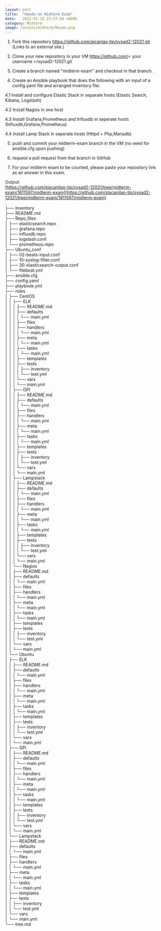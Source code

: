 ```yaml
---
layout: post
title:  "Hands-on Midterm Exam"
date:   2021-01-16 22:57:58 +0800
category: Midterm
image: /assets/midterm/Mexam.png
---
```

1. Fork this repository https://github.com/ajcanlas-tip/sysad2-12021.git (Links to an external site.)

2. Clone your new repository in your VM https://github.com/< your username >/sysad2-12021.git

3. Create a branch named "midterm-exam" and checkout in that branch. 

4. Create an Ansible playbook that does the following with an input of a config.yaml file and arranged Inventory file:

4.1 Install and configure Elastic Stack in separate  hosts (Elastic Search, Kibana, Logstash)

4.2 Install Nagios in one host

4.3 Install Grafana,Prometheus and Influxdb in seperate hosts (Influxdb,Grafana,Prometheus)

4.4 Install Lamp Stack in seperate hosts (Httpd + Php,Mariadb)

5. push and commit your midterm-exam branch in the VM (no need for ansible.cfg upon pushing)

6. request a pull request from that branch in GitHub

7. For your midterm exam to be counted, please paste your repository link as an answer in this exam.

Output:  
[https://github.com/slacanilao-tip/sysad2-12021/tree/midterm-exam/1811597/midterm-exam](https://github.com/slacanilao-tip/sysad2-12021/tree/midterm-exam/1811597/midterm-exam)  
.  
├── Inventory  
├── README.md  
├── Repo_files  
│   ├── elasticsearch.repo  
│   ├── grafana.repo  
│   ├── influxdb.repo  
│   ├── logstash.conf  
│   └── prometheus.repo  
├── Ubuntu_conf  
│   ├── 02-beats-input.conf  
│   ├── 10-syslog-filter.conf  
│   ├── 30-elasticsearch-output.conf  
│   └── filebeat.yml  
├── ansible.cfg  
├── config.yaml  
├── playbook.yml  
├── roles  
│   ├── CentOS  
│   │   ├── ELK  
│   │   │   ├── README.md  
│   │   │   ├── defaults  
│   │   │   │   └── main.yml  
│   │   │   ├── files  
│   │   │   ├── handlers  
│   │   │   │   └── main.yml  
│   │   │   ├── meta  
│   │   │   │   └── main.yml  
│   │   │   ├── tasks  
│   │   │   │   └── main.yml  
│   │   │   ├── templates  
│   │   │   ├── tests  
│   │   │   │   ├── inventory  
│   │   │   │   └── test.yml  
│   │   │   └── vars  
│   │   │       └── main.yml  
│   │   ├── GPI  
│   │   │   ├── README.md  
│   │   │   ├── defaults  
│   │   │   │   └── main.yml  
│   │   │   ├── files  
│   │   │   ├── handlers  
│   │   │   │   └── main.yml  
│   │   │   ├── meta  
│   │   │   │   └── main.yml  
│   │   │   ├── tasks  
│   │   │   │   └── main.yml  
│   │   │   ├── templates  
│   │   │   ├── tests  
│   │   │   │   ├── inventory  
│   │   │   │   └── test.yml  
│   │   │   └── vars  
│   │   │       └── main.yml  
│   │   ├── Lampstack  
│   │   │   ├── README.md  
│   │   │   ├── defaults  
│   │   │   │   └── main.yml  
│   │   │   ├── files  
│   │   │   ├── handlers  
│   │   │   │   └── main.yml  
│   │   │   ├── meta  
│   │   │   │   └── main.yml  
│   │   │   ├── tasks  
│   │   │   │   └── main.yml  
│   │   │   ├── templates  
│   │   │   ├── tests  
│   │   │   │   ├── inventory  
│   │   │   │   └── test.yml  
│   │   │   └── vars  
│   │   │       └── main.yml  
│   │   └── Nagios  
│   │       ├── README.md  
│   │       ├── defaults  
│   │       │   └── main.yml  
│   │       ├── files  
│   │       ├── handlers  
│   │       │   └── main.yml  
│   │       ├── meta  
│   │       │   └── main.yml  
│   │       ├── tasks  
│   │       │   └── main.yml  
│   │       ├── templates  
│   │       ├── tests  
│   │       │   ├── inventory  
│   │       │   └── test.yml  
│   │       └── vars  
│   │           └── main.yml  
│   └── Ubuntu  
│       ├── ELK  
│       │   ├── README.md  
│       │   ├── defaults  
│       │   │   └── main.yml  
│       │   ├── files  
│       │   ├── handlers  
│       │   │   └── main.yml  
│       │   ├── meta  
│       │   │   └── main.yml  
│       │   ├── tasks  
│       │   │   └── main.yml  
│       │   ├── templates  
│       │   ├── tests  
│       │   │   ├── inventory  
│       │   │   └── test.yml  
│       │   └── vars  
│       │       └── main.yml  
│       ├── GPI  
│       │   ├── README.md  
│       │   ├── defaults  
│       │   │   └── main.yml  
│       │   ├── files  
│       │   ├── handlers  
│       │   │   └── main.yml  
│       │   ├── meta  
│       │   │   └── main.yml  
│       │   ├── tasks  
│       │   │   └── main.yml  
│       │   ├── templates  
│       │   ├── tests  
│       │   │   ├── inventory  
│       │   │   └── test.yml  
│       │   └── vars  
│       │       └── main.yml  
│       └── Lampstack  
│           ├── README.md  
│           ├── defaults  
│           │   └── main.yml  
│           ├── files  
│           ├── handlers  
│           │   └── main.yml  
│           ├── meta  
│           │   └── main.yml  
│           ├── tasks  
│           │   └── main.yml  
│           ├── templates  
│           ├── tests  
│           │   ├── inventory  
│           │   └── test.yml  
│           └── vars  
│               └── main.yml  
└── tree.md   